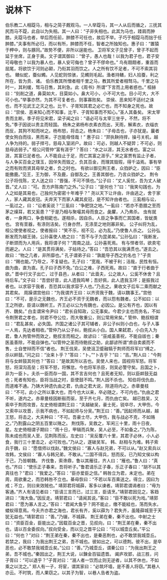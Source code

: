# 说林下
伯乐教二人相踶马，相与之简子厩观马。一人举踶马，其一人从后而循之，三抚其尻而马不踶，此自以为失相。其一人曰：“子非失相也。此其为马也，踒肩而肿膝。夫踶马也者，举后而任前，肿膝不可任也，故后不举。子巧于相踶马而拙于任肿膝。”夫事有所必归，而以有所，肿膝而不任，智者之所独知也。惠子曰：“置猿于柙中，则与豚同。”故势不便，非所以逞能也。
卫将军文子见曾子，曾子不起而延于坐席，正身于奥。文子谓其御曰：“曾子，愚人也哉！以我为君子也，君子安可毋敬也？以我为暴人也，暴人安可侮也？曾子不僇命也。”
鸟有翢翢者，重首而屈尾，将欲饮于河则必颠，乃衔其羽而饮之。人之所有饮不足者，不可不索其羽也。
鳝似蛇，蚕似蠋。人见蛇则惊骇，见蠋则毛起。渔者持鳝，妇人拾蚕，利之所在，皆为贲、诸。
伯乐教其所憎者相千里之马，教其所爱者相驽马。千里之马时一，其利缓，驽马日售，其利急。此《周书》所谓“下言而上用者惑也。”
桓赫曰：“刻削之道，鼻莫如大，目莫如小。鼻大可小，小不可大也。目小可大，大不可小也。”举事亦然，为其不可复者也，则事寡败矣。
崇侯、恶来知不适纣之诛也，而不见武王之灭之也。比干、子胥知其君之必亡也，而不知身之死也。故曰：“崇侯、恶来知心而不知事，比干、子胥知事而不知心。”圣人其备矣。
宋太宰贵而主断。季子将见宋君，梁子闻之曰：“语必可与太宰三坐乎，不然，将不免。”季子因说以贵主而轻国。
杨朱之弟杨布衣素衣而出，天雨，解素衣，衣缁衣而反，其狗不知而吠之。杨布怒，将击之。杨朱曰：“子毋击也，子亦犹是。曩者使女狗白而往，黑而来，子岂能毋怪哉！”
惠子曰：“羿执鞅持捍，操弓关机，越人争为持的。弱子捍弓，慈母入室闭户。故曰：可必，则越人不疑羿；不可必，则慈母逃弱子。”
桓公问管仲“富有涯乎”？答曰：“水之以涯，其无水者也。富之以涯，其富已足者也。人不能自止于足，而亡其富之涯乎。”
宋之富贾有监止子者，与人争买百金之璞玉，因佯失而毁之，负其百金，而理其毁瑕，得千溢焉。事有举之而有败而贤其毋举之者，负之时也。
有欲以御见荆王者，众驺妒之，因曰：“臣能撽鹿。”见王，王为御，不及鹿，自御及之。王善其御也，乃言众驺妒之。
荆令公子将伐陈，丈人送之曰：“晋强，不可不慎也。”公子曰：“丈人奚忧，吾为丈人破晋。”丈人曰：“可。吾方庐陈南门之外。”公子曰：“是何也？”曰：“我笑句践也，为人之如是其易也，己独何为密密十年难乎？”
尧以天下让许由，许由逃之，舍于家人，家人藏其皮冠。夫弃天下而家人藏其皮冠，是不知许由者也。
三虱相与讼，一虱过之，曰：“讼者奚说？”三虱曰：“争肥饶之地。”一虱曰：“若亦不患腊之至而茅之燥耳，若又奚患？”于是乃相与聚嘬其母而食之。彘臞，人乃弗杀。
虫有就者，一身两口，争食相齕也。遂相杀，因自杀。人臣之争事而亡其国者，皆蚘类也。
宫有垩器，有涤则洁矣。行身亦然，无涤垩之地则寡非矣。
公子纠将为乱，桓公使使者视之，使者报曰：“笑不乐，视不见，必为乱。”乃使鲁人杀之。
公孙弘断发而为越王骑，公孙喜使人绝之曰：“吾不与子为昆弟矣。”公孙弘曰：“我断发，子断颈而为人用兵，我将谓子何？”周南之战，公孙喜死焉。
有与悍者邻，欲卖宅而避之。人曰：“是其贯将满矣，子姑待之。”答曰：“吾恐其以我满贯也。”遂去之。故曰：“物之几者，非所靡也。”
孔子谓弟子曰：“孰能导子西之钓名也？”子贡曰：“赐也能。”乃导之，不复疑也。孔子曰：“宽哉，不被于利；洁哉，民性有恒。曲为曲，直为直。孔子曰子西不免。”白公之难，子西死焉。故曰：“直于行者曲于欲。”
晋中行文子出亡，过于县邑，从者曰：“此啬夫，公之故人，公奚不休舍？且待后车。”文子曰：“吾尝好音，此人遗我鸣琴；吾好佩，此人遗我玉环；是振我过者也。以求容于我者，吾恐其以我求容于人也。”乃去之。果收文子后车二乘而献之其君矣。
周躁谓宫他曰：“为我谓齐王曰：以齐资我于魏，请以魏事王。”宫他曰：“不可，是示之无魏也，齐王必不资于无魏者，而以怨有魏者。公不如曰：以王之所欲，臣请以魏听王。齐王必以公为有魏也，必因公。是公有齐也，因以有齐、魏矣。”
白圭谓宋令尹曰：“君长自知政，公无事矣。今君少主也而务名，不如令荆贺君之孝也，则君不夺公位，而大敬重公，则公常用宋矣。”
管仲、鲍叔相谓曰：“君乱甚矣，必失国。齐国之诸公子其可辅者，非公子纠则小白也，与子人事一人焉，先达者相收。”管仲乃从公子纠，鲍叔从小白。国人果弑君，小白先入为君，鲁人拘管仲而效之，鲍叔言而相之。故谚曰：“巫咸虽善祝，不能自祓也；秦医虽善除，不能自弹也。”以管仲之圣而待鲍叔之助，此鄙谚所谓“虏自卖裘而不售，士自誉辩而不信”者也。
荆王伐吴，吴使沮卫蹙融犒于荆师而将军曰“缚之，杀以衅鼓。”问之曰：“汝来卜乎？”答曰：“卜。”“卜吉乎？”曰：“吉。”荆人曰：“今荆将与女衅鼓其何也？”答曰：“是故其所以吉也。吴使人来也，固视将军怒。将军怒，将深沟高垒；将军不怒，将懈怠。今也将军杀臣，则吴必警守矣。且国之卜，非为一臣卜。夫杀一臣而存一国，其不言吉何也？且死者无知，则以臣衅鼓无益也；死者有知也，臣将当战之时，臣使鼓不鸣。”荆人因不杀也。
知伯将伐仇由，而道难不通。乃铸大钟遗仇由之君，仇由之君大说，除道将内之。赤章曼枝曰：“不可。此小之所以事大也，而今也大以来，卒必随之，不可内也。”仇由之君不听，遂内之。赤章曼枝因断毂而驱，至于齐七月，而仇由亡矣。
越已胜吴，又索卒于荆而攻晋，左史倚相谓荆王曰：“夫越破吴，豪士死，锐卒尽，大甲伤，今又索卒以攻晋，示我不病也，不如起师与分吴。”荆王曰：“善。”因起师而从越，越王怒，将击之，大夫种曰：“不可。吾豪士尽，大甲伤，我与战必不克，不如赂之。”乃割露山之阴五百里以赂之。
荆伐陈，吴救之，军闲三十里，雨十日夜，星。左史倚相谓子期曰：“雨十日，甲辑而兵聚，吴人必至，不如备之。”乃为陈，陈未成也而吴人至，见荆陈而反。左史曰：“吴反覆六十里，其君子必休，小人必食，我行三十里击之，必可败也。”乃从之，遂破吴军。
韩、赵相与为难。韩子索兵于魏，曰：“愿借师以伐赵。”魏文侯曰：“寡人与赵兄弟，不可以从。”赵又索兵以攻韩，文侯曰：“寡人与韩兄弟，不敢从。”二国不得兵，怒而反。已乃知文侯以构于己，乃皆朝魏。
齐伐鲁，索谗鼎，鲁以其雁往，齐人曰：“雁也。”鲁人曰：“真也。”齐曰：“使乐正子春来，吾将听子。”鲁君请乐正子春，乐正子春曰：“胡不以其真往也？”君曰：“我爱之。”答曰：“臣亦爱臣之信。”
韩咎立为君，未定也。弟在周，周欲重之，而恐韩咎不立也。綦毋恢曰：“不若以车百乘送之。得立，因曰为戒；不立，则曰来效贼也。”
靖郭君将城薛，客多以谏者。靖郭君谓谒者曰：“毋为客通。”齐人有请见者曰：“臣请三言而已，过三言，臣请烹。”靖郭君因见之，客趋进曰：“海大鱼。”因反走。靖郭君曰：“请闻其说。”客曰：“臣不敢以死为戏。”靖郭君曰：“愿为寡人言之。”答曰：“君闻大鱼乎？网不能止，缴不能絓也，荡而失水，蝼蚁得意焉。今夫齐亦君之海也，君长有齐，奚以薛为？君失齐，虽隆薛城至于天犹无益也。”靖郭君曰：“善。”乃辍，不城薛。
荆王弟在秦，秦不出也。中射之士曰：“资臣百金，臣能出之。”因载百金之晋，见叔向，曰：“荆王弟在秦，秦不出也，请以百金委叔向。”叔向受金，而以见之晋平公曰：“可以城壶丘矣。”平公曰：“何也？”对曰：“荆王弟在秦，秦不出也，是秦恶荆也，必不敢禁我城壶丘。若禁之，我曰：为我出荆王之弟，吾不城也。彼如出之，可以德荆。彼不出，是卒恶也，必不敢禁我城壶丘矣。”公曰：“善。”乃城壶丘，谓秦公曰：“为我出荆王之弟，吾不城也。”秦因出之，荆王大说，以鍊金百镒遗晋。
阖庐攻郢，战三胜，问子胥曰：“可以退乎？”子胥对曰：“溺人者一饮而止则无逆者，以其不休也，不如乘之以沈之。”
郑人有一子，将宦，谓其家曰：“必筑坏墙，是不善人将窃。”其巷人亦云。不时筑，而人果窃之。以其子为智，以巷人告者为盗。
